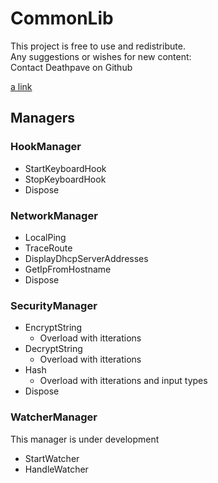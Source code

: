 # CommonLib

This project is free to use and redistribute.  
Any suggestions or wishes for new content:  
Contact Deathpave on Github

[a link](CommonLib/Bin/Release/CommonLib.dll)

## Managers

### HookManager
- StartKeyboardHook
- StopKeyboardHook
- Dispose

### NetworkManager
- LocalPing
- TraceRoute
- DisplayDhcpServerAddresses
- GetIpFromHostname
- Dispose

### SecurityManager
- EncryptString
  - Overload with itterations
- DecryptString
  - Overload with itterations
- Hash
  - Overload with itterations and input types
- Dispose

### WatcherManager
This manager is under development
- StartWatcher
- HandleWatcher